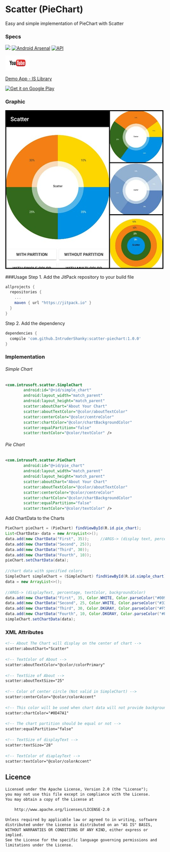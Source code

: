 # Scatter (PieChart)
Easy and simple implementation of PieChart with Scatter

### Specs
[![](https://jitpack.io/v/IntruderShanky/scatter-piechart.svg)](https://jitpack.io/#IntruderShanky/scatter-piechart)
[![Android Arsenal](https://img.shields.io/badge/Android%20Arsenal-Scatter--PieChart-blue.svg?style=flat)](http://android-arsenal.com/details/1/4492)
[![API](https://img.shields.io/badge/API-11%2B-brightgreen.svg?style=flat)](https://android-arsenal.com/api?level=11)

<a href='http://www.youtube.com/watch?v=qqUe7pjnHyw'><img alt='Scatter Demo' src='YouTube-logo-full_color.png' width="77" height="48"/></a>

[Demo App - IS Library](https://play.google.com/store/apps/details?id=com.intrusoft.islibrarydemo)

<a href='https://play.google.com/store/apps/details?id=com.intrusoft.islibrarydemo&utm_source=global_co&utm_small=prtnr&utm_content=Mar2515&utm_campaign=PartBadge&pcampaignid=MKT-Other-global-all-co-prtnr-py-PartBadge-Mar2515-1'><img alt='Get it on Google Play' src='https://play.google.com/intl/en_us/badges/images/generic/en_badge_web_generic.png' width="193" height="75"/></a>


### Graphic
![Screenshot](graphic1.jpg)

###Usage
Step 1. Add the JitPack repository to your build file
```groovy
allprojects {
  repositories {
    ...
    maven { url "https://jitpack.io" }
  }
}
```
Step 2. Add the dependency
```groovy
dependencies {
  compile 'com.github.IntruderShanky:scatter-piechart:1.0.0'
}
```
### Implementation
###### Simple Chart
```xml
<com.intrusoft.scatter.SimpleChart
        android:id="@+id/simple_chart"
        android:layout_width="match_parent"
        android:layout_height="match_parent"
        scatter:aboutChart="About Your Chart"
        scatter:aboutTextColor="@color/aboutTextColor"
        scatter:centerColor="@color/centreColor"
        scatter:chartColor="@color/chartBackgroundColor"
        scatter:equalPartition="false"
        scatter:textColor="@color/textColor" />
```

###### Pie Chart
```xml
<com.intrusoft.scatter.PieChart
        android:id="@+id/pie_chart"
        android:layout_width="match_parent"
        android:layout_height="match_parent"
        scatter:aboutChart="About Your Chart"
        scatter:aboutTextColor="@color/aboutTextColor"
        scatter:centerColor="@color/centreColor"
        scatter:chartColor="@color/chartBackgroundColor"
        scatter:equalPartition="false"
        scatter:textColor="@color/textColor" />
```

Add ChartData to the Charts

```java
PieChart pieChart = (PieChart) findViewById(R.id.pie_chart);
List<ChartData> data = new ArrayList<>();
data.add(new ChartData("First", 35));     //ARGS-> (display text, percentage)
data.add(new ChartData("Second", 25));
data.add(new ChartData("Third", 30));
data.add(new ChartData("Fourth", 10));
pieChart.setChartData(data);

//chart data with specified colors
SimpleChart simpleChart = (SimpleChart) findViewById(R.id.simple_chart);
data = new ArrayList<>();

//ARGS-> (displayText, percentage, textColor, backgroundColor)
data.add(new ChartData("First", 35, Color.WHITE, Color.parseColor("#0091EA")));
data.add(new ChartData("Second", 25, Color.WHITE, Color.parseColor("#33691E")));
data.add(new ChartData("Third", 30, Color.DKGRAY, Color.parseColor("#F57F17")));
data.add(new ChartData("Fourth", 10, Color.DKGRAY, Color.parseColor("#FFD600")));
simpleChart.setChartData(data);
```

### XML Attributes
```xml
<!-- About The Chart will display on the center of chart -->
scatter:aboutChart="Scatter"

<!-- TextColor of About -->
scatter:aboutTextColor="@color/colorPrimary"

<!-- TextSize of About -->
scatter:aboutTextSize="25"

<!-- Color of center circle (Not valid in SimpleChart) -->
scatter:centerColor="@color/colorAccent"

<!-- This color will be used when chart data will not provide background color -->
scatter:chartColor="#0D47A1"

<!-- The chart partition should be equal or not -->
scatter:equalPartition="false"

<!-- TextSize of displayText -->
scatter:textSize="28"

<!-- TextColor of diaplayText -->
scatter:textColor="@color/colorAccent"
```

Licence
--------

```
Licensed under the Apache License, Version 2.0 (the "License");
you may not use this file except in compliance with the License.
You may obtain a copy of the License at

    http://www.apache.org/licenses/LICENSE-2.0

Unless required by applicable law or agreed to in writing, software
distributed under the License is distributed on an "AS IS" BASIS,
WITHOUT WARRANTIES OR CONDITIONS OF ANY KIND, either express or implied.
See the License for the specific language governing permissions and
limitations under the License.
```

